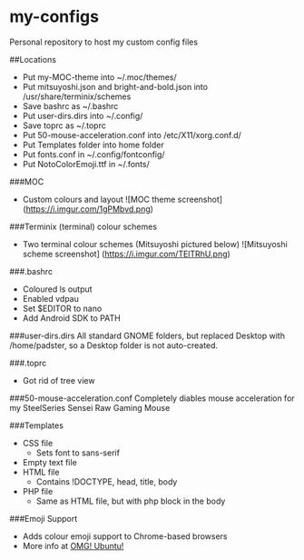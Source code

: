 # my-configs
Personal repository to host my custom config files

##Locations
* Put my-MOC-theme into ~/.moc/themes/
* Put mitsuyoshi.json and bright-and-bold.json into /usr/share/terminix/schemes
* Save bashrc as ~/.bashrc
* Put user-dirs.dirs into ~/.config/
* Save toprc as ~/.toprc
* Put 50-mouse-acceleration.conf into /etc/X11/xorg.conf.d/ 
* Put Templates folder into home folder
* Put fonts.conf in ~/.config/fontconfig/
* Put NotoColorEmoji.ttf in ~/.fonts/

###MOC
* Custom colours and layout
![MOC theme screenshot]
(https://i.imgur.com/1gPMbvd.png)

###Terminix (terminal) colour schemes
* Two terminal colour schemes (Mitsuyoshi pictured below)
![Mitsuyoshi scheme screenshot]
(https://i.imgur.com/TElTRhU.png)

###.bashrc
* Coloured ls output
* Enabled vdpau
* Set $EDITOR to nano
* Add Android SDK to PATH 

###user-dirs.dirs
All standard GNOME folders, but replaced Desktop with /home/padster, so a Desktop folder is not auto-created.

###.toprc
* Got rid of tree view

###50-mouse-acceleration.conf
Completely diables mouse acceleration for my SteelSeries Sensei Raw Gaming Mouse

###Templates
* CSS file
  * Sets font to sans-serif
* Empty text file
* HTML file
  * Contains !DOCTYPE, head, title, body
* PHP file
  * Same as HTML file, but with php block in the body

###Emoji Support
* Adds colour emoji support to Chrome-based browsers
* More info at [OMG! Ubuntu!](http://www.omgubuntu.co.uk/2016/08/enable-color-emoji-linux-google-chrome-noto)
